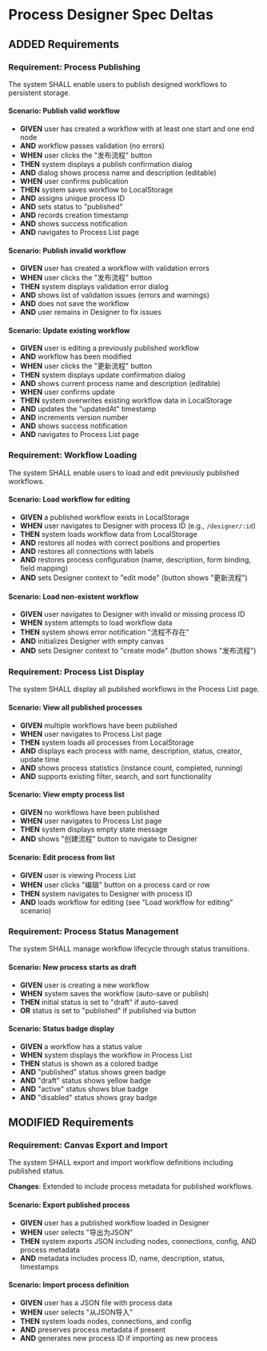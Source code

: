 # Process Designer Spec Deltas

## ADDED Requirements

### Requirement: Process Publishing
The system SHALL enable users to publish designed workflows to persistent storage.

#### Scenario: Publish valid workflow
- **GIVEN** user has created a workflow with at least one start and one end node
- **AND** workflow passes validation (no errors)
- **WHEN** user clicks the "发布流程" button
- **THEN** system displays a publish confirmation dialog
- **AND** dialog shows process name and description (editable)
- **WHEN** user confirms publication
- **THEN** system saves workflow to LocalStorage
- **AND** assigns unique process ID
- **AND** sets status to "published"
- **AND** records creation timestamp
- **AND** shows success notification
- **AND** navigates to Process List page

#### Scenario: Publish invalid workflow
- **GIVEN** user has created a workflow with validation errors
- **WHEN** user clicks the "发布流程" button
- **THEN** system displays validation error dialog
- **AND** shows list of validation issues (errors and warnings)
- **AND** does not save the workflow
- **AND** user remains in Designer to fix issues

#### Scenario: Update existing workflow
- **GIVEN** user is editing a previously published workflow
- **AND** workflow has been modified
- **WHEN** user clicks the "更新流程" button
- **THEN** system displays update confirmation dialog
- **AND** shows current process name and description (editable)
- **WHEN** user confirms update
- **THEN** system overwrites existing workflow data in LocalStorage
- **AND** updates the "updatedAt" timestamp
- **AND** increments version number
- **AND** shows success notification
- **AND** navigates to Process List page

### Requirement: Workflow Loading
The system SHALL enable users to load and edit previously published workflows.

#### Scenario: Load workflow for editing
- **GIVEN** a published workflow exists in LocalStorage
- **WHEN** user navigates to Designer with process ID (e.g., `/designer/:id`)
- **THEN** system loads workflow data from LocalStorage
- **AND** restores all nodes with correct positions and properties
- **AND** restores all connections with labels
- **AND** restores process configuration (name, description, form binding, field mapping)
- **AND** sets Designer context to "edit mode" (button shows "更新流程")

#### Scenario: Load non-existent workflow
- **GIVEN** user navigates to Designer with invalid or missing process ID
- **WHEN** system attempts to load workflow data
- **THEN** system shows error notification "流程不存在"
- **AND** initializes Designer with empty canvas
- **AND** sets Designer context to "create mode" (button shows "发布流程")

### Requirement: Process List Display
The system SHALL display all published workflows in the Process List page.

#### Scenario: View all published processes
- **GIVEN** multiple workflows have been published
- **WHEN** user navigates to Process List page
- **THEN** system loads all processes from LocalStorage
- **AND** displays each process with name, description, status, creator, update time
- **AND** shows process statistics (instance count, completed, running)
- **AND** supports existing filter, search, and sort functionality

#### Scenario: View empty process list
- **GIVEN** no workflows have been published
- **WHEN** user navigates to Process List page
- **THEN** system displays empty state message
- **AND** shows "创建流程" button to navigate to Designer

#### Scenario: Edit process from list
- **GIVEN** user is viewing Process List
- **WHEN** user clicks "编辑" button on a process card or row
- **THEN** system navigates to Designer with process ID
- **AND** loads workflow for editing (see "Load workflow for editing" scenario)

### Requirement: Process Status Management
The system SHALL manage workflow lifecycle through status transitions.

#### Scenario: New process starts as draft
- **GIVEN** user is creating a new workflow
- **WHEN** system saves the workflow (auto-save or publish)
- **THEN** initial status is set to "draft" if auto-saved
- **OR** status is set to "published" if published via button

#### Scenario: Status badge display
- **GIVEN** a workflow has a status value
- **WHEN** system displays the workflow in Process List
- **THEN** status is shown as a colored badge
- **AND** "published" status shows green badge
- **AND** "draft" status shows yellow badge
- **AND** "active" status shows blue badge
- **AND** "disabled" status shows gray badge

## MODIFIED Requirements

### Requirement: Canvas Export and Import
The system SHALL export and import workflow definitions including published status.

**Changes**: Extended to include process metadata for published workflows.

#### Scenario: Export published process
- **GIVEN** user has a published workflow loaded in Designer
- **WHEN** user selects "导出为JSON"
- **THEN** system exports JSON including nodes, connections, config, AND process metadata
- **AND** metadata includes process ID, name, description, status, timestamps

#### Scenario: Import process definition
- **GIVEN** user has a JSON file with process data
- **WHEN** user selects "从JSON导入"
- **THEN** system loads nodes, connections, and config
- **AND** preserves process metadata if present
- **AND** generates new process ID if importing as new process



